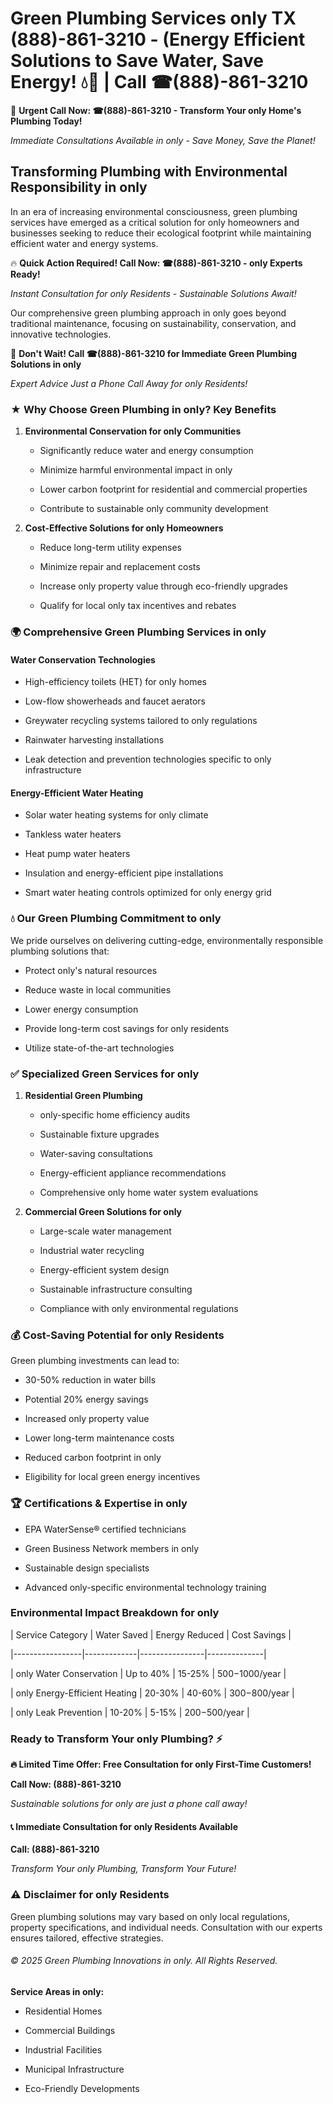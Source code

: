 # Green Plumbing Services only TX (888)-861-3210 - (Energy Efficient Solutions to Save Water, Save Energy! 💧🌿 | Call ☎(888)-861-3210

🚨 **Urgent Call Now: ☎(888)-861-3210 - Transform Your only Home's Plumbing Today!**
*Immediate Consultations Available in only - Save Money, Save the Planet!*

## Transforming Plumbing with Environmental Responsibility in only

In an era of increasing environmental consciousness, green plumbing services have emerged as a critical solution for only homeowners and businesses seeking to reduce their ecological footprint while maintaining efficient water and energy systems. 

🔥 **Quick Action Required! Call Now: ☎(888)-861-3210 - only Experts Ready!**
*Instant Consultation for only Residents - Sustainable Solutions Await!*

Our comprehensive green plumbing approach in only goes beyond traditional maintenance, focusing on sustainability, conservation, and innovative technologies.

🚨 **Don't Wait! Call ☎(888)-861-3210 for Immediate Green Plumbing Solutions in only**
*Expert Advice Just a Phone Call Away for only Residents!*

### ★ Why Choose Green Plumbing in only? Key Benefits

1. **Environmental Conservation for only Communities** 
   - Significantly reduce water and energy consumption
   - Minimize harmful environmental impact in only
   - Lower carbon footprint for residential and commercial properties
   - Contribute to sustainable only community development

2. **Cost-Effective Solutions for only Homeowners** 
   - Reduce long-term utility expenses
   - Minimize repair and replacement costs
   - Increase only property value through eco-friendly upgrades
   - Qualify for local only tax incentives and rebates

### 🌍 Comprehensive Green Plumbing Services in only

#### Water Conservation Technologies
- High-efficiency toilets (HET) for only homes
- Low-flow showerheads and faucet aerators
- Greywater recycling systems tailored to only regulations
- Rainwater harvesting installations
- Leak detection and prevention technologies specific to only infrastructure

#### Energy-Efficient Water Heating
- Solar water heating systems for only climate
- Tankless water heaters
- Heat pump water heaters
- Insulation and energy-efficient pipe installations
- Smart water heating controls optimized for only energy grid

### 💧 Our Green Plumbing Commitment to only

We pride ourselves on delivering cutting-edge, environmentally responsible plumbing solutions that:
- Protect only's natural resources
- Reduce waste in local communities
- Lower energy consumption
- Provide long-term cost savings for only residents
- Utilize state-of-the-art technologies

### ✅ Specialized Green Services for only

1. **Residential Green Plumbing**
   - only-specific home efficiency audits
   - Sustainable fixture upgrades
   - Water-saving consultations
   - Energy-efficient appliance recommendations
   - Comprehensive only home water system evaluations

2. **Commercial Green Solutions for only**
   - Large-scale water management
   - Industrial water recycling
   - Energy-efficient system design
   - Sustainable infrastructure consulting
   - Compliance with only environmental regulations

### 💰 Cost-Saving Potential for only Residents

Green plumbing investments can lead to:
- 30-50% reduction in water bills
- Potential 20% energy savings
- Increased only property value
- Lower long-term maintenance costs
- Reduced carbon footprint in only
- Eligibility for local green energy incentives

### 🏆 Certifications & Expertise in only

- EPA WaterSense® certified technicians
- Green Business Network members in only
- Sustainable design specialists
- Advanced only-specific environmental technology training

### Environmental Impact Breakdown for only

| Service Category | Water Saved | Energy Reduced | Cost Savings |
|-----------------|-------------|----------------|--------------|
| only Water Conservation | Up to 40% | 15-25% | $500-$1000/year |
| only Energy-Efficient Heating | 20-30% | 40-60% | $300-$800/year |
| only Leak Prevention | 10-20% | 5-15% | $200-$500/year |

### Ready to Transform Your only Plumbing? ⚡

**🔥 Limited Time Offer: Free Consultation for only First-Time Customers!**

**Call Now: (888)-861-3210**
*Sustainable solutions for only are just a phone call away!*

#### 📞 Immediate Consultation for only Residents Available

**Call: (888)-861-3210**
*Transform Your only Plumbing, Transform Your Future!*

### ⚠️ Disclaimer for only Residents

Green plumbing solutions may vary based on only local regulations, property specifications, and individual needs. Consultation with our experts ensures tailored, effective strategies.

###### © 2025 Green Plumbing Innovations in only. All Rights Reserved.

**Service Areas in only:** 
- Residential Homes
- Commercial Buildings
- Industrial Facilities
- Municipal Infrastructure
- Eco-Friendly Developments
